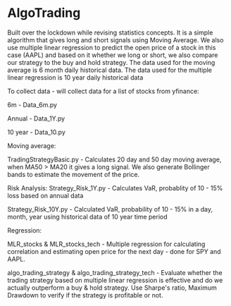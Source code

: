 # AlgoTrading
Built over the lockdown while revising statistics concepts. It is a simple algorithm that gives long and short signals using Moving Average. 
We also use multiple linear regression to predict the open price of a stock in this case (AAPL) and based on it whether we long or short, we also compare our strategy to the buy and hold strategy. 
The data used for the moving average is 6 month daily historical data.
The data used for the multiple linear regression is 10 year daily historical data

To collect data - will collect data for a list of stocks from yfinance: 

6m - Data_6m.py 

Annual - Data_1Y.py

10 year - Data_10.py 

Moving average: 

TradingStrategyBasic.py - Calculates 20 day and 50 day moving average, when MA50 > MA20 it gives a long signal. We also generate Bollinger bands to estimate the movement of the price. 

Risk Analysis:
Strategy_Risk_1Y.py - Calculates VaR, probablity of 10 - 15% loss based on annual data 

Strategy_Risk_10Y.py - Calculated VaR, probability of 10 - 15% in a day, month, year using historical data of 10 year time period 

Regression:

MLR_stocks & MLR_stocks_tech - Multiple regression for calculating correlation and estimating open price for the next day - done for SPY and AAPL.

algo_trading_strategy & algo_trading_strategy_tech - Evaluate whether the trading strategy based on multiple linear regression is effective and do we actually outperform a buy & hold strategy. Use Sharpe's ratio, Maximum Drawdown to verify if the strategy is profitable or not. 
